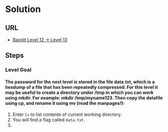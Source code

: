 # Solution

## URL
- [Bandit Level 12 → Level 13](https://overthewire.org/wargames/bandit/bandit13.html)

## Steps

### Level Goal

#### The password for the next level is stored in the file data.txt, which is a hexdump of a file that has been repeatedly compressed. For this level it may be useful to create a directory under /tmp in which you can work using mkdir. For example: mkdir /tmp/myname123. Then copy the datafile using cp, and rename it using mv (read the manpages!):
1. Enter `ls` to list contents of current working directory.
2. You will find a flag called `data.txt`.
3. 